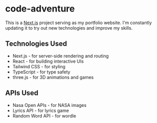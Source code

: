 # code-adventure
This is a [Next.js](https://nextjs.org) project serving as my portfolio website. I'm constantly updating it to try out new technologies and improve my skills.

## Technologies Used
- Next.js - for server-side rendering and routing
- React - for building interactive UIs
- Tailwind CSS - for styling
- TypeScript - for type safety
- three.js - for 3D animations and games

## APIs Used
- Nasa Open APIs - for NASA images
- Lyrics API - for lyrics game
- Random Word API - for wordle
